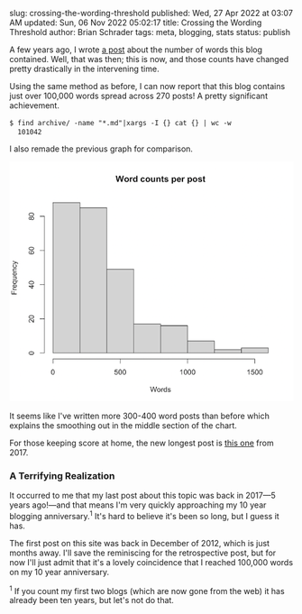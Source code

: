 slug: crossing-the-wording-threshold
published: Wed, 27 Apr 2022 at 03:07 AM
updated: Sun, 06 Nov 2022 05:02:17 
title: Crossing the Wording Threshold
author: Brian Schrader
tags: meta, blogging, stats
status: publish

A few years ago, I wrote [a post][1] about the number of words this blog contained. Well, that was then; this is now, and those counts have changed pretty drastically in the intervening time.

Using the same method as before, I can now report that this blog contains just over 100,000 words spread across 270 posts! A pretty significant achievement.

    $ find archive/ -name "*.md"|xargs -I {} cat {} | wc -w
      101042

I also remade the previous graph for comparison.

![A histogram of the binned words per post](/images/blog/words-per-post-2.png)

It seems like I've written more 300-400 word posts than before which explains the smoothing out in the middle section of the chart.

For those keeping score at home, the new longest post is [this one][2] from 2017.

### A Terrifying Realization

It occurred to me that my last post about this topic was back in 2017&mdash;5 years ago!&mdash;and that means I'm very quickly approaching my 10 year blogging anniversary.<sup>1</sup> It's hard to believe it's been so long, but I guess it has.

The first post on this site was back in December of 2012, which is just months away. I'll save the reminiscing for the retrospective post, but for now I'll just admit that it's a lovely coincidence that I reached 100,000 words on my 10 year anniversary.


<div class="footnote">
<sup>1</sup> If you count my first two blogs (which are now gone from the web) it has already been ten years, but let's not do that.
</div>


[1]: /archive/so-many-words-written-so-many-more-to-come/
[2]: /archive/mygenerank-behind-the-scenes-of-the-newest-researchkit-app/
